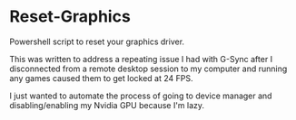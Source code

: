 # Reset-Graphics
Powershell script to reset your graphics driver.

This was written to address a repeating issue I had with G-Sync after I disconnected from a remote desktop session to my computer and running any games caused them to get locked at 24 FPS.

I just wanted to automate the process of going to device manager and disabling/enabling my Nvidia GPU because I'm lazy.
